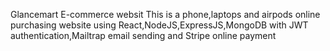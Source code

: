 Glancemart E-commerce websit
This is a phone,laptops and airpods online purchasing website using React,NodeJS,ExpressJS,MongoDB with JWT authentication,Mailtrap email sending and Stripe online payment
